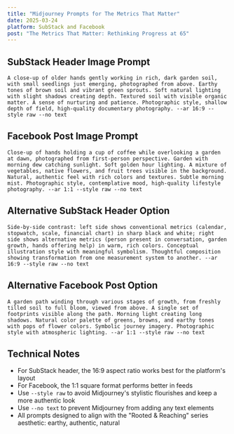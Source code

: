 ```yaml
---
title: "Midjourney Prompts for The Metrics That Matter"
date: 2025-03-24
platform: SubStack and Facebook
post: "The Metrics That Matter: Rethinking Progress at 65"
---
```


## SubStack Header Image Prompt

```
A close-up of older hands gently working in rich, dark garden soil, with small seedlings just emerging, photographed from above. Earthy tones of brown soil and vibrant green sprouts. Soft natural lighting with slight shadows creating depth. Textured soil with visible organic matter. A sense of nurturing and patience. Photographic style, shallow depth of field, high-quality documentary photography. --ar 16:9 --style raw --no text
```

## Facebook Post Image Prompt

```
Close-up of hands holding a cup of coffee while overlooking a garden at dawn, photographed from first-person perspective. Garden with morning dew catching sunlight. Soft golden hour lighting. A mixture of vegetables, native flowers, and fruit trees visible in the background. Natural, authentic feel with rich colors and textures. Subtle morning mist. Photographic style, contemplative mood, high-quality lifestyle photography. --ar 1:1 --style raw --no text
```

## Alternative SubStack Header Option

```
Side-by-side contrast: left side shows conventional metrics (calendar, stopwatch, scale, financial chart) in sharp black and white; right side shows alternative metrics (person present in conversation, garden growth, hands offering help) in warm, rich colors. Conceptual illustration style with meaningful symbolism. Thoughtful composition showing transformation from one measurement system to another. --ar 16:9 --style raw --no text
```

## Alternative Facebook Post Option

```
A garden path winding through various stages of growth, from freshly tilled soil to full bloom, viewed from above. A single set of footprints visible along the path. Morning light creating long shadows. Natural color palette of greens, browns, and earthy tones with pops of flower colors. Symbolic journey imagery. Photographic style with atmospheric lighting. --ar 1:1 --style raw --no text
```

## Technical Notes
- For SubStack header, the 16:9 aspect ratio works best for the platform's layout
- For Facebook, the 1:1 square format performs better in feeds
- Use `--style raw` to avoid Midjourney's stylistic flourishes and keep a more authentic look
- Use `--no text` to prevent Midjourney from adding any text elements
- All prompts designed to align with the "Rooted & Reaching" series aesthetic: earthy, authentic, natural
